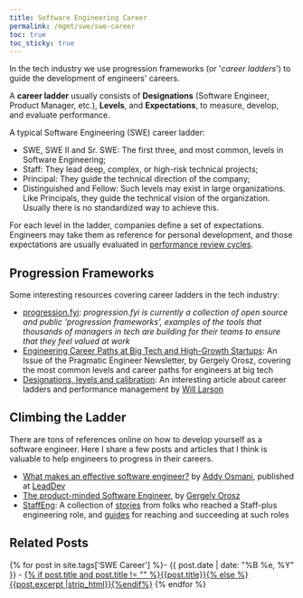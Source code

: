 ```yaml
---
title: Software Engineering Career
permalink: /mgmt/swe/swe-career
toc: true
toc_sticky: true
---
```


In the tech industry we use progression frameworks (or '*career ladders*') to guide the development of engineers' careers.

A **career ladder** usually consists of **Designations** (Software Engineer, Product Manager, etc.), **Levels**, and **Expectations**, to measure, develop, and evaluate performance.

A typical Software Engineering (SWE) career ladder:

- SWE, SWE II and Sr. SWE: The first three, and most common, levels in Software Engineering;
- Staff: They lead deep, complex, or high-risk technical projects;
- Principal: They guide the technical direction of the company;
- Distinguished and Fellow: Such levels may exist in large organizations. Like Principals, they guide the technical vision of the organization. Usually there is no standardized way to achieve this.

For each level in the ladder, companies define a set of expectations. Engineers may take them as reference for personal development, and those expectations are usually evaluated in [performance review cycles](/performance-review-cycle).

## Progression Frameworks

Some interesting resources covering career ladders in the tech industry:

- [progression.fyi](https://progression.fyi/): *progression.fyi is currently a collection of open source and public ‘progression frameworks’, examples of the tools that thousands of managers in tech are building for their teams to ensure that they feel valued at work*
- [Engineering Career Paths at Big Tech and High-Growth Startups](https://newsletter.pragmaticengineer.com/p/engineering-career-paths): An Issue of the Pragmatic Engineer Newsletter, by Gergely Orosz, covering the most common levels and career paths for engineers at big tech
- [Designations, levels and calibration](https://lethain.com/perf-management-system): An interesting article about career ladders and performance management by [Will Larson](https://lethain.com)

## Climbing the Ladder

There are tons of references online on how to develop yourself as a software engineer. Here I share a few posts and articles that I think is valuable to help engineers to progress in their careers.

- [What makes an effective software engineer?](https://leaddev.com/personal-development/what-makes-effective-software-engineer) by [Addy Osmani](https://addyosmani.com), published at [LeadDev](https://leaddev.com)
- [The product-minded Software Engineer](https://blog.pragmaticengineer.com/the-product-minded-engineer), by [Gergely Orosz](https://blog.pragmaticengineer.com/)
- [StaffEng](https://staffeng.com/): A collection of [stories](https://staffeng.com/stories) from folks who reached a Staff-plus engineering role, and [guides](https://staffeng.com/guides/) for reaching and succeeding at such roles

## Related Posts

{% for post in site.tags['SWE Career'] %}- {{ post.date | date: "%B %e, %Y" }} - <a href="{{ site.baseurl }}{{ post.url }}">{% if post.title and post.title != "" %}{{post.title}}{% else %}{{post.excerpt |strip_html}}{%endif%}</a>
{% endfor %}